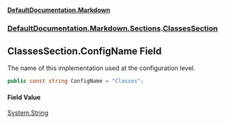 #### [DefaultDocumentation\.Markdown](../../../../index.md 'index')
### [DefaultDocumentation\.Markdown\.Sections](../../../../index.md#DefaultDocumentation.Markdown.Sections 'DefaultDocumentation\.Markdown\.Sections').[ClassesSection](index.md 'DefaultDocumentation\.Markdown\.Sections\.ClassesSection')

## ClassesSection\.ConfigName Field

The name of this implementation used at the configuration level\.

```csharp
public const string ConfigName = "Classes";
```

#### Field Value
[System\.String](https://docs.microsoft.com/en-us/dotnet/api/System.String 'System\.String')